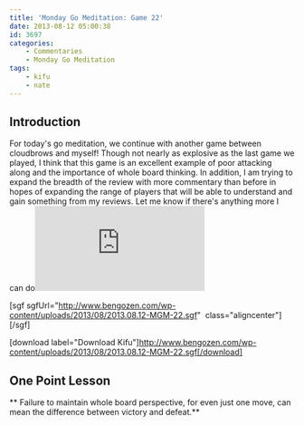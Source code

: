 ```yaml
---
title: 'Monday Go Meditation: Game 22'
date: 2013-08-12 05:00:38
id: 3697
categories:
	- Commentaries
	- Monday Go Meditation
tags:
	- kifu
	- nate
---
```


## Introduction

For today's go meditation, we continue with another game between cloudbrows and myself! Though not nearly as explosive as the last game we played, I think that this game is an excellent example of poor attacking along and the importance of whole board thinking. In addition, I am trying to expand the breadth of the review with more commentary than before in hopes of expanding the range of players that will be able to understand and gain something from my reviews. Let me know if there's anything more I can do![
](http://www.bengozen.com/wp-content/uploads/2013/08/2013.08.05-MGM-21.sgf)

[sgf sgfUrl="http://www.bengozen.com/wp-content/uploads/2013/08/2013.08.12-MGM-22.sgf"  class="aligncenter"][/sgf]

[download label="Download Kifu"]http://www.bengozen.com/wp-content/uploads/2013/08/2013.08.12-MGM-22.sgf[/download]

## **One Point Lesson**

** Failure to maintain whole board perspective, for even just one move, can mean the difference between victory and defeat.**